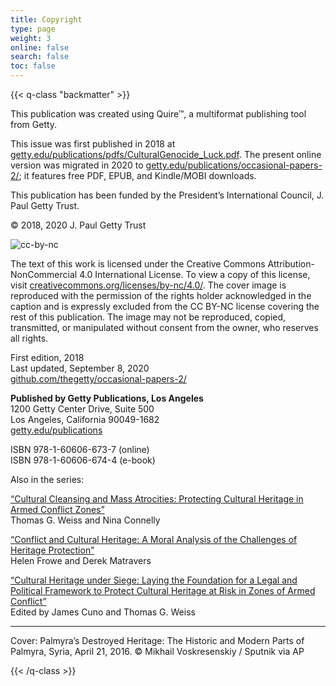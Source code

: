 ```yaml
---
title: Copyright
type: page
weight: 3
online: false
search: false
toc: false
---
```


{{< q-class "backmatter" >}}

This publication was created using Quire™, a multiformat publishing tool from Getty.

This issue was first published in 2018 at [getty.edu/publications/pdfs/CulturalGenocide_Luck.pdf](https://www.getty.edu/publications/pdfs/CulturalGenocide_Luck.pdf). The present online version was migrated in 2020 to [getty.edu/publications/occasional-papers-2/](https://www.getty.edu/publications/occasional-papers-2/); it features free PDF, EPUB, and Kindle/MOBI downloads.

This publication has been funded by the President’s International Council, J. Paul Getty Trust.

© 2018, 2020 J. Paul Getty Trust

![cc-by-nc](/img/cc-by-nc.png)

The text of this work is licensed under the Creative Commons Attribution-NonCommercial 4.0 International License. To view a copy of this license, visit [creativecommons.org/licenses/by-nc/4.0/](http://creativecommons.org/licenses/by-nc/4.0/). The cover image is reproduced with the permission of the rights holder acknowledged in the caption and is expressly excluded from the CC&#160;BY-NC license covering the rest of this publication. The image may not be reproduced, copied, transmitted, or manipulated without consent from the owner, who reserves all rights.

First edition, 2018<br />
Last updated, September 8, 2020<br />
[github.com/thegetty/occasional-papers-2/](https://github.com/thegetty/occasional-papers-2/)

**Published by Getty Publications, Los Angeles**<br />
1200 Getty Center Drive, Suite 500<br />
Los Angeles, California 90049-1682<br />
[getty.edu/publications](http://www.getty.edu/publications)

ISBN 978-1-60606-673-7 (online)<br />
ISBN 978-1-60606-674-4 (e-book)

Also in the series:

[“Cultural Cleansing and Mass Atrocities: Protecting Cultural Heritage in Armed Conflict Zones”](https://www.getty.edu/publications/occasional-papers-1/) <br />Thomas G. Weiss and Nina Connelly

[“Conflict and Cultural Heritage: A Moral Analysis of the Challenges of Heritage Protection”](https://www.getty.edu/publications/occasional-papers-3/) <br /> Helen Frowe and Derek Matravers

[“Cultural Heritage under Siege: Laying the Foundation for a Legal and Political Framework to Protect Cultural Heritage at Risk in Zones of Armed Conflict”](https://www.getty.edu/publications/occasional-papers-4/) <br />Edited by James Cuno and Thomas G. Weiss

---

Cover: Palmyra’s Destroyed Heritage: The Historic and Modern Parts of Palmyra, Syria, April 21, 2016. © Mikhail Voskresenskiy / Sputnik via AP

{{< /q-class >}}
